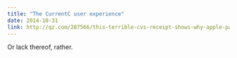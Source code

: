 ```yaml
---
title: "The CurrentC user experience"
date: 2014-10-31
link: http://qz.com/287566/this-terrible-cvs-receipt-shows-why-apple-pay-has-little-to-fear-from-retailers/
---
```

 Or lack thereof, rather.
